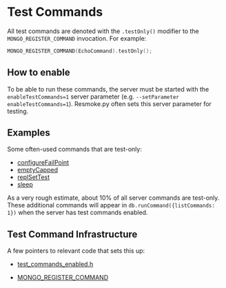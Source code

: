 # Test Commands

All test commands are denoted with the `.testOnly()` modifier to the `MONGO_REGISTER_COMMAND` invocation.
For example:

```c++
MONGO_REGISTER_COMMAND(EchoCommand).testOnly();
```

## How to enable

To be able to run these commands, the server must be started with the `enableTestCommands=1`
server parameter (e.g. `--setParameter enableTestCommands=1`). Resmoke.py often sets this server
parameter for testing.

## Examples

Some often-used commands that are test-only:

-   [configureFailPoint][fail_point_cmd]
-   [emptyCapped][empty_capped_cmd]
-   [replSetTest][repl_set_test_cmd]
-   [sleep][sleep_cmd]

As a very rough estimate, about 10% of all server commands are test-only. These additional commands
will appear in `db.runCommand({listCommands: 1})` when the server has test commands enabled.

## Test Command Infrastructure

A few pointers to relevant code that sets this up:

-   [test_commands_enabled.h][test_commands_enabled]

-   [MONGO_REGISTER_COMMAND][register_command]

[empty_capped_cmd]: ../src/mongo/db/commands/test_commands.cpp
[fail_point_cmd]: ../src/mongo/db/commands/fail_point_cmd.cpp
[register_command]: ../src/mongo/db/commands.h
[repl_set_test_cmd]: ../src/mongo/db/repl/repl_set_commands.cpp
[sleep_cmd]: ../src/mongo/db/commands/sleep_command.cpp
[test_commands_enabled]: ../src/mongo/db/commands/test_commands_enabled.h
